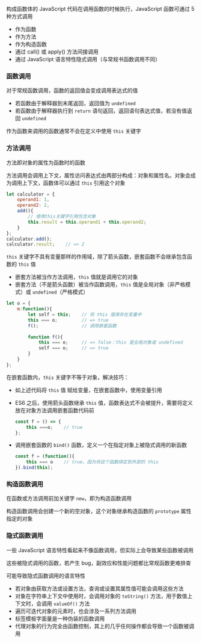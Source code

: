构成函数体的 JavaScript 代码在调用函数的时候执行，JavaScript 函数可通过 5 种方式调用

- 作为函数
- 作为方法
- 作为构造函数
- 通过 call() 或 apply() 方法间接调用
- 通过 JavaScript 语言特性隐式调用（与常规书函数调用不同）



### 函数调用

对于常规函数调用，函数的返回值会变成调用表达式的值

- 若函数由于解释器到末尾返回，返回值为 `undefined`
- 若函数由于解释器执行到 `return` 语句返回，返回语句表达式值，若没有值返回 `undefined`

作为函数来调用的函数通常不会在定义中使用 `this` 关键字



### 方法调用

方法即对象的属性为函数时的函数

方法调用会调用上下文，属性访问表达式由两部分构成：对象和属性名。对象会成为调用上下文，函数体可以通过 `this` 引用这个对象

```js
let calculator = {
    operand1: 1,
    operand2: 2,
    add(){
        // 使用this关键字引用包含对象
        this.result = this.operand1 + this.operand2;
    }
};
calculator.add();
calculator.result;    // => 2
```

`this` 关键字不具有变量那样的作用域，除了箭头函数，嵌套函数不会继承包含函数的 `this` 值

- 嵌套方法被当作方法调用，`this` 值就是调用它的对象
- 嵌套方法（不是箭头函数）被当作函数调用，`this` 值是全局对象（非严格模式）或 `undefined`（严格模式）

```js
let o = {
    m:function(){
        let self = this;    // 将 this 值保存在变量中
        this === o;         // => true
        f();                // 调用嵌套函数
        
        function f(){
            this === o;     // => false：this 是全局对象或 undefined
            self === o;     // => true
        }
    }
};
```

在嵌套函数内，`this` 关键字不等于对象，解决技巧：

- 如上述代码将 `this` 值 赋给变量，在嵌套函数中，使用变量引用

- ES6 之后，使用箭头函数继承 `this` 值，函数表达式不会被提升，需要将定义放在对象方法调用嵌套函数代码前

  ```js
  const f = () => {
      this ===o;    // true
  };
  ```

- 调用嵌套函数的 `bind()` 函数，定义一个在指定对象上被隐式调用的新函数

  ```js
  const f = (function(){
      this === o    // true，因为将这个函数绑定到外部的 this
  }).bind(this);
  ```



### 构造函数调用

在函数或方法调用前加关键字 `new`，即为构造函数调用

构造函数调用会创建一个新的空对象，这个对象继承构造函数的 `prototype` 属性指定的对象



### 隐式函数调用

一些 JavaScript 语言特性看起来不像函数调用，但实际上会导致某些函数被调用

这些被隐式调用的函数，若产生 bug，副效应和性能问题都比常规函数更难排查

可能导致隐式函数调用的语言特性

- 若对象由获取方法或设置方法，查询或设置其属性值可能会调用这些方法
- 对象在字符串上下文中使用时，会调用对象的 `toString()` 方法，用于数值上下文时，会调用 `valueOf()` 方法
- 遍历可迭代对象的元素时，也会涉及一系列方法调用
- 标签模板字面量是一种伪装的函数调用
- 代理对象的行为完全由函数控制，其上的几乎任何操作都会导致一个函数被调用